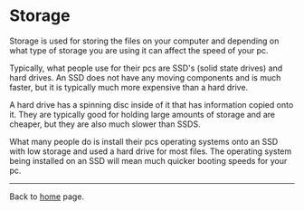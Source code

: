 # Storage
Storage is used for storing the files on your computer and depending on what type of storage you are using it can affect the speed of your pc. 

Typically, what people use for their pcs are SSD's (solid state drives) and hard drives. An SSD does not have any moving components and is much faster, but it is typically much more expensive than a hard drive. 

A hard drive has a spinning disc inside of it that has information copied onto it. They are typically good for holding large amounts of storage and are cheaper, but they are also much slower than SSDS. 

What many people do is install their pcs operating systems onto an SSD with low storage and used a hard drive for most files. The operating system being installed on an SSD will mean much quicker booting speeds for your pc.

-------------------

Back to [home](https://github.com/Gallade105/Gallade105/blob/main/REAMME.md) page.
